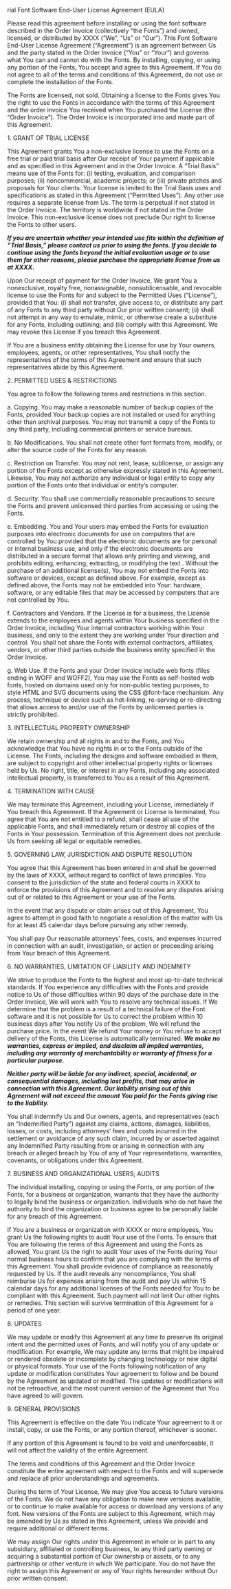 rial Font Software End-User License Agreement (EULA)

Please read this agreement before installing or using the font software described in the Order Invoice (collectively “the Fonts”) and owned, licensed, or distributed by XXXX (“We”, “Us” or “Our”). This Font Software End-User License Agreement (“Agreement”) is an agreement between Us and the party stated in the Order Invoice (“You” or “Your”) and governs what You can and cannot do with the Fonts. By installing, copying, or using any portion of the Fonts, You accept and agree to this Agreement. If You do not agree to all of the terms and conditions of this Agreement, do not use or complete the installation of the Fonts.

The Fonts are licensed, not sold. Obtaining a license to the Fonts gives You the right to use the Fonts in accordance with the terms of this Agreement and the order invoice You received when You purchased the License (the “Order Invoice”). The Order Invoice is incorporated into and made part of this Agreement.


1\. GRANT OF TRIAL LICENSE

This Agreement grants You a non-exclusive license to use the Fonts on a free trial or paid trial basis after Our receipt of Your payment if applicable and as specified in this Agreement and in the Order Invoice. A “Trial Basis” means use of the Fonts for: (i) testing, evaluation, and comparison purposes; (ii) noncommercial, academic projects; or (iii) private pitches and proposals for Your clients. Your license is limited to the Trial Basis uses and specifications as stated in this Agreement (“Permitted Uses”). Any other use requires a separate license from Us. The term is perpetual if not stated in the Order Invoice. The territory is worldwide if not stated in the Order Invoice. This non-exclusive license does not preclude Our right to license the Fonts to other users.

***If you are uncertain whether your intended use fits within the definition of “Trial Basis,” please contact us prior to using the fonts. If you decide to continue using the fonts beyond the initial evaluation usage or to use them for other reasons, please purchase the appropriate license from us at XXXX.***

Upon Our receipt of payment for the Order Invoice, We grant You a nonexclusive, royalty free, nonassignable, nonsublicensable, and revocable license to use the Fonts for and subject to the Permitted Uses (“License”), provided that You: (i) shall not transfer, give access to, or distribute any part of any Fonts to any third party without Our prior written consent; (ii) shall not attempt in any way to emulate, mimic, or otherwise create a substitute for any Fonts, including outlining; and (iii) comply with this Agreement. We may revoke this License if you breach this Agreement.

If You are a business entity obtaining the License for use by Your owners, employees, agents, or other representatives, You shall notify the representatives of the terms of this Agreement and ensure that such representatives abide by this Agreement.


2\. PERMITTED USES & RESTRICTIONS

You agree to follow the following terms and restrictions in this section.

a\. Copying. You may make a reasonable number of backup copies of the Fonts, provided Your backup copies are not installed or used for anything other than archival purposes. You may not transmit a copy of the Fonts to any third party, including commercial printers or service bureaus.

b\. No Modifications. You shall not create other font formats from, modify, or alter the source code of the Fonts for any reason.

c\. Restriction on Transfer. You may not rent, lease, sublicense, or assign any portion of the Fonts except as otherwise expressly stated in this Agreement. Likewise, You may not authorize any individual or legal entity to copy any portion of the Fonts onto that individual or entity’s computer.

d\. Security. You shall use commercially reasonable precautions to secure the Fonts and prevent unlicensed third parties from accessing or using the Fonts.

e\. Embedding. You and Your users may embed the Fonts for evaluation purposes into electronic documents for use on computers that are controlled by You provided that the electronic documents are for personal or internal business use, and only if the electronic documents are distributed in a secure format that allows only printing and viewing, and prohibits editing, enhancing, extracting, or modifying the text . Without the purchase of an additional license(s), You may not embed the Fonts into software or devices, except as defined above. For example, except as defined above, the Fonts may not be embedded into Your: hardware, software, or any editable files that may be accessed by computers that are not controlled by You.

f\. Contractors and Vendors. If the License is for a business, the License extends to the employees and agents within Your business specified in the Order Invoice, including Your internal contractors working within Your business, and only to the extent they are working under Your direction and control. You shall not share the Fonts with external contractors, affiliates, vendors, or other third parties outside the business entity specified in the Order Invoice.

g\. Web Use. If the Fonts and your Order Invoice include web fonts (files ending in WOFF and WOFF2), You may use the Fonts as self-hosted web fonts, hosted on domains used only for non-public testing purposes, to style HTML and SVG documents using the CSS @font-face mechanism. Any process, technique or device such as hot-linking, re-serving or re-directing that allows access to and/or use of the Fonts by unlicensed parties is strictly prohibited.


3\. INTELLECTUAL PROPERTY OWNERSHIP

We retain ownership and all rights in and to the Fonts, and You acknowledge that You have no rights in or to the Fonts outside of the License. The Fonts, including the designs and software embodied in them, are subject to copyright and other intellectual property rights or licenses held by Us. No right, title, or interest in any Fonts, including any associated intellectual property, is transferred to You as a result of this Agreement.


4\. TERMINATION WITH CAUSE

We may terminate this Agreement, including your License, immediately if You breach this Agreement. If the Agreement or License is terminated, You agree that You are not entitled to a refund, shall cease all use of the applicable Fonts, and shall immediately return or destroy all copies of the Fonts in Your possession. Termination of this Agreement does not preclude Us from seeking all legal or equitable remedies.


5\. GOVERNING LAW, JURISDICTION AND DISPUTE RESOLUTION

You agree that this Agreement has been entered in and shall be governed by the laws of XXXX, without regard to conflict of laws principles. You consent to the jurisdiction of the state and federal courts in XXXX to enforce the provisions of this Agreement and to resolve any disputes arising out of or related to this Agreement or your use of the Fonts.

In the event that any dispute or claim arises out of this Agreement, You agree to attempt in good faith to negotiate a resolution of the matter with Us for at least 45 calendar days before pursuing any other remedy.

You shall pay Our reasonable attorneys’ fees, costs, and expenses incurred in connection with an audit, investigation, or action or proceeding arising from Your breach of this Agreement.

6\. NO WARRANTIES, LIMITATION OF LIABILITY AND INDEMNITY

We strive to produce the Fonts to the highest and most up-to-date technical standards. If You experience any difficulties with the Fonts and provide notice to Us of those difficulties within 90 days of the purchase date in the Order Invoice, We will work with You to resolve any technical issues. If We determine that the problem is a result of a technical failure of the Font software and it is not possible for Us to correct the problem within 10 business days after You notify Us of the problem, We will refund the purchase price. In the event We refund Your money or You refuse to accept delivery of the Fonts, this License is automatically terminated. ***We make no warranties, express or implied, and disclaim all implied warranties, including any warranty of merchantability or warranty of fitness for a particular purpose.***

***Neither party will be liable for any indirect, special, incidental, or consequential damages, including lost profits, that may arise in connection with this Agreement. Our liability arising out of this Agreement will not exceed the amount You paid for the Fonts giving rise to the liability.***

You shall indemnify Us and Our owners, agents, and representatives (each an “Indemnified Party”) against any claims, actions, damages, liabilities, losses, or costs, including attorneys’ fees and costs incurred in the settlement or avoidance of any such claim, incurred by or asserted against any Indemnified Party resulting from or arising in connection with any breach or alleged breach by You of any of Your representations, warranties, covenants, or obligations under this Agreement.


7\. BUSINESS AND ORGANIZATIONAL USERS; AUDITS

The individual installing, copying or using the Fonts, or any portion of the Fonts, for a business or organization, warrants that they have the authority to legally bind the business or organization. Individuals who do not have the authority to bind the organization or business agree to be personally liable for any breach of this Agreement.


If You are a business or organization with XXXX or more employees, You grant Us the following rights to audit Your use of the Fonts. To ensure that You are following the terms of this Agreement and using the Fonts as allowed, You grant Us the right to audit Your uses of the Fonts during Your normal business hours to confirm that you are complying with the terms of this Agreement. You shall provide evidence of compliance as reasonably requested by Us. If the audit reveals any noncompliance, You shall reimburse Us for expenses arising from the audit and pay Us within 15 calendar days for any additional licenses of the Fonts needed for You to be compliant with this Agreement. Such payment will not limit Our other rights or remedies. This section will survive termination of this Agreement for a period of one year.


8\. UPDATES

We may update or modify this Agreement at any time to preserve its original intent and the permitted uses of Fonts, and will notify you of any update or modification. For example, We may update any terms that might be impaired or rendered obsolete or incomplete by changing technology or new digital or physical formats. Your use of the Fonts following notification of any update or modification constitutes Your agreement to follow and be bound by the Agreement as updated or modified. The updates or modifications will not be retroactive, and the most current version of the Agreement that You have agreed to will govern.


9\. GENERAL PROVISIONS

This Agreement is effective on the date You indicate Your agreement to it or install, copy, or use the Fonts, or any portion thereof, whichever is sooner.

If any portion of this Agreement is found to be void and unenforceable, it will not affect the validity of the entire Agreement.

The terms and conditions of this Agreement and the Order Invoice constitute the entire agreement with respect to the Fonts and will supersede and replace all prior understandings and agreements.

During the term of Your License, We may give You access to future versions of the Fonts. We do not have any obligation to make new versions available, or to continue to make available for access or download any versions of any font. New versions of the Fonts are subject to this Agreement, which may be amended by Us as stated in this Agreement, unless We provide and require additional or different terms.

We may assign Our rights under this Agreement in whole or in part to any subsidiary, affiliated or controlling business, to any third party owning or acquiring a substantial portion of Our ownership or assets, or to any partnership or other venture in which We participate. You do not have the right to assign this Agreement or any of Your rights hereunder without Our prior written consent.

